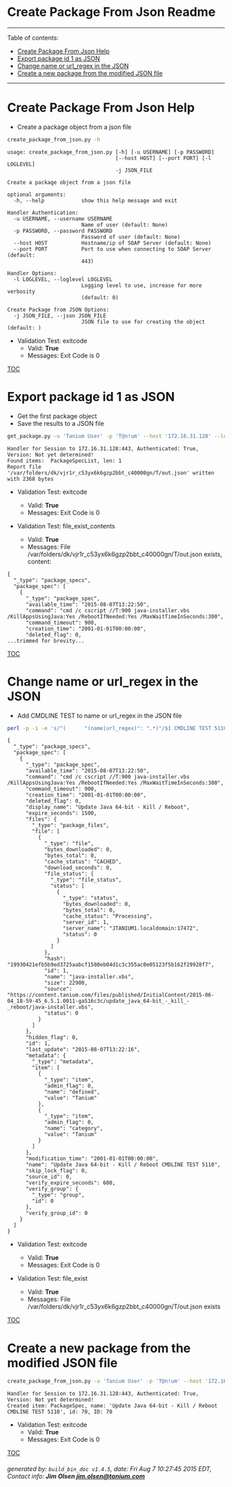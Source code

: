 Create Package From Json Readme
===========================

---------------------------
<a name='toc'>Table of contents:</a>

  * [Create Package From Json Help](#user-content-create-package-from-json-help)
  * [Export package id 1 as JSON](#user-content-export-package-id-1-as-json)
  * [Change name or url_regex in the JSON](#user-content-change-name-or-url_regex-in-the-json)
  * [Create a new package from the modified JSON file](#user-content-create-a-new-package-from-the-modified-json-file)

---------------------------

# Create Package From Json Help

  * Create a package object from a json file

```bash
create_package_from_json.py -h
```

```
usage: create_package_from_json.py [-h] [-u USERNAME] [-p PASSWORD]
                                   [--host HOST] [--port PORT] [-l LOGLEVEL]
                                   -j JSON_FILE

Create a package object from a json file

optional arguments:
  -h, --help            show this help message and exit

Handler Authentication:
  -u USERNAME, --username USERNAME
                        Name of user (default: None)
  -p PASSWORD, --password PASSWORD
                        Password of user (default: None)
  --host HOST           Hostname/ip of SOAP Server (default: None)
  --port PORT           Port to use when connecting to SOAP Server (default:
                        443)

Handler Options:
  -l LOGLEVEL, --loglevel LOGLEVEL
                        Logging level to use, increase for more verbosity
                        (default: 0)

Create Package from JSON Options:
  -j JSON_FILE, --json JSON_FILE
                        JSON file to use for creating the object (default: )
```

  * Validation Test: exitcode
    * Valid: **True**
    * Messages: Exit Code is 0



[TOC](#user-content-toc)


# Export package id 1 as JSON

  * Get the first package object
  * Save the results to a JSON file

```bash
get_package.py -u 'Tanium User' -p 'T@n!um' --host '172.16.31.128' --loglevel 1 --id 1 --file "/var/folders/dk/vjr1r_c53yx6k6gzp2bbt_c40000gn/T/out.json" json
```

```
Handler for Session to 172.16.31.128:443, Authenticated: True, Version: Not yet determined!
Found items:  PackageSpecList, len: 1
Report file '/var/folders/dk/vjr1r_c53yx6k6gzp2bbt_c40000gn/T/out.json' written with 2368 bytes
```

  * Validation Test: exitcode
    * Valid: **True**
    * Messages: Exit Code is 0

  * Validation Test: file_exist_contents
    * Valid: **True**
    * Messages: File /var/folders/dk/vjr1r_c53yx6k6gzp2bbt_c40000gn/T/out.json exists, content:

```
{
  "_type": "package_specs", 
  "package_spec": [
    {
      "_type": "package_spec", 
      "available_time": "2015-08-07T13:22:50", 
      "command": "cmd /c cscript //T:900 java-installer.vbs /KillAppsUsingJava:Yes /RebootIfNeeded:Yes /MaxWaitTimeInSeconds:300", 
      "command_timeout": 900, 
      "creation_time": "2001-01-01T00:00:00", 
      "deleted_flag": 0, 
...trimmed for brevity...
```



[TOC](#user-content-toc)


# Change name or url_regex in the JSON

  * Add CMDLINE TEST to name or url_regex in the JSON file

```bash
perl -p -i -e 's/^(      "(name|url_regex)": ".*)"/$1 CMDLINE TEST 5110"/gm' /var/folders/dk/vjr1r_c53yx6k6gzp2bbt_c40000gn/T/out.json && cat /var/folders/dk/vjr1r_c53yx6k6gzp2bbt_c40000gn/T/out.json
```

```
{
  "_type": "package_specs", 
  "package_spec": [
    {
      "_type": "package_spec", 
      "available_time": "2015-08-07T13:22:50", 
      "command": "cmd /c cscript //T:900 java-installer.vbs /KillAppsUsingJava:Yes /RebootIfNeeded:Yes /MaxWaitTimeInSeconds:300", 
      "command_timeout": 900, 
      "creation_time": "2001-01-01T00:00:00", 
      "deleted_flag": 0, 
      "display_name": "Update Java 64-bit - Kill / Reboot", 
      "expire_seconds": 1500, 
      "files": {
        "_type": "package_files", 
        "file": [
          {
            "_type": "file", 
            "bytes_downloaded": 0, 
            "bytes_total": 0, 
            "cache_status": "CACHED", 
            "download_seconds": 0, 
            "file_status": {
              "_type": "file_status", 
              "status": [
                {
                  "_type": "status", 
                  "bytes_downloaded": 0, 
                  "bytes_total": 0, 
                  "cache_status": "Processing", 
                  "server_id": 1, 
                  "server_name": "JTANIUM1.localdomain:17472", 
                  "status": 0
                }
              ]
            }, 
            "hash": "19930421efb5b9ed3725aabcf1580eb04d1c3c355ac0e05123f5b162f29928f7", 
            "id": 1, 
            "name": "java-installer.vbs", 
            "size": 22900, 
            "source": "https://content.tanium.com/files/published/InitialContent/2015-06-04_18-59-45_6.5.1.0011-ga516c3c/update_java_64-bit_-_kill_-_reboot/java-installer.vbs", 
            "status": 0
          }
        ]
      }, 
      "hidden_flag": 0, 
      "id": 1, 
      "last_update": "2015-08-07T13:22:16", 
      "metadata": {
        "_type": "metadata", 
        "item": [
          {
            "_type": "item", 
            "admin_flag": 0, 
            "name": "defined", 
            "value": "Tanium"
          }, 
          {
            "_type": "item", 
            "admin_flag": 0, 
            "name": "category", 
            "value": "Tanium"
          }
        ]
      }, 
      "modification_time": "2001-01-01T00:00:00", 
      "name": "Update Java 64-bit - Kill / Reboot CMDLINE TEST 5110", 
      "skip_lock_flag": 0, 
      "source_id": 0, 
      "verify_expire_seconds": 600, 
      "verify_group": {
        "_type": "group", 
        "id": 0
      }, 
      "verify_group_id": 0
    }
  ]
}
```

  * Validation Test: exitcode
    * Valid: **True**
    * Messages: Exit Code is 0

  * Validation Test: file_exist
    * Valid: **True**
    * Messages: File /var/folders/dk/vjr1r_c53yx6k6gzp2bbt_c40000gn/T/out.json exists



[TOC](#user-content-toc)


# Create a new package from the modified JSON file

```bash
create_package_from_json.py -u 'Tanium User' -p 'T@n!um' --host '172.16.31.128' --loglevel 1 -j "/var/folders/dk/vjr1r_c53yx6k6gzp2bbt_c40000gn/T/out.json"
```

```
Handler for Session to 172.16.31.128:443, Authenticated: True, Version: Not yet determined!
Created item: PackageSpec, name: 'Update Java 64-bit - Kill / Reboot CMDLINE TEST 5110', id: 70, ID: 70
```

  * Validation Test: exitcode
    * Valid: **True**
    * Messages: Exit Code is 0



[TOC](#user-content-toc)


###### generated by: `build_bin_doc v1.4.5`, date: Fri Aug  7 10:27:45 2015 EDT, Contact info: **Jim Olsen <jim.olsen@tanium.com>**
